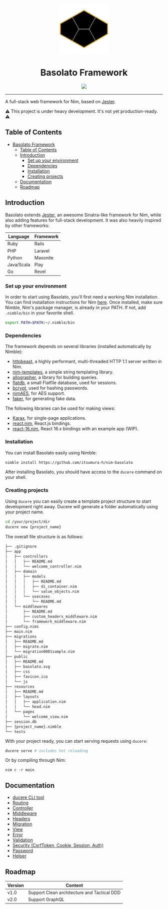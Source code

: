 
<p align="center">
  <img src="./documents/basolato.svg" style="width:160px">
</p>
<div align="center">
  <h1>Basolato Framework</h1>
  <img src="https://github.com/itsumura-h/nim-basolato/workflows/Build%20and%20test%20Nim/badge.svg">
</div>

---

A full-stack web framework for Nim, based on [Jester](https://github.com/dom96/jester).

:warning: This project is under heavy development. It's not yet production-ready. :warning:

## Table of Contents

<!--ts-->
   * [Basolato Framework](README.md#basolato-framework)
      * [Table of Contents](README.md#table-of-contents)
      * [Introduction](README.md#introduction)
         * [Set up your environment](README.md#set-up-your-environment)
         * [Dependencies](README.md#dependencies)
         * [Installation](README.md#installation)
         * [Creating projects](README.md#creating-projects)
      * [Documentation](README.md#documentation)
      * [Roadmap](README.md#roadmap)

<!-- Added by: runner, at: Wed Jul 29 09:34:25 UTC 2020 -->

<!--te-->


## Introduction
Basolato extends [Jester](), an awesome Sinatra-like framework for Nim, while also adding features for full-stack development. It was also heavily inspired by other frameworks:

|Language|Framework|
|---|---|
|Ruby|Rails|
|PHP|Laravel|
|Python|Masonite|
|Java/Scala|Play|
|Go|Revel|

### Set up your environment
In order to start using Basolato, you'll first need a working Nim installation. You can find installation instructions for Nim [here](https://nim-lang.org/install.html).
Once installed, make sure Nimble, Nim's package manager, is already in your PATH. If not, add `.nimble/bin` in your favorite shell.

```sh
export PATH=$PATH:~/.nimble/bin
```


### Dependencies

The framework depends on several libraries (installed automatically by Nimble):
- [httpbeast](https://github.com/dom96/httpbeast), a highly performant, multi-threaded HTTP 1.1 server written in Nim.
- [nim-templates](https://github.com/onionhammer/nim-templates), a simple string templating library.
- [allographer](https://github.com/itsumura-h/nim-allographer), a library for building queries.
- [flatdb](https://github.com/enthus1ast/flatdb), a small Flatfile database, used for sessions.
- [bcrypt](https://github.com/runvnc/bcryptnim), used for hashing passwords.
- [nimAES](https://github.com/jangko/nimAES), for AES support.
- [faker](https://github.com/jiro4989/faker), for generating fake data.

The following libraries can be used for making views:
- [Karax](https://github.com/pragmagic/karax), for single-page applications.
- [react.nim](https://github.com/andreaferretti/react.nim), React.js bindings.
- [react-16.nim](https://github.com/kristianmandrup/react-16.nim), React 16.x bindings with an example app (WIP).


### Installation

You can install Basolato easily using Nimble:

```sh
nimble install https://github.com/itsumura-h/nim-basolato
```

After installing Basolato, you should have access to the `ducere` command on your shell.

### Creating projects

Using `ducere` you can easily create a template project structure to start development right away. Ducere will generate a folder automatically using your project name.

```sh
cd /your/project/dir
ducere new {project_name}
```

The overall file structure is as follows:

```
├── .gitignore
├── app
│   ├── controllers
│   │   ├── README.md
│   │   └── welcome_controller.nim
│   ├── domain
│   │   ├── models
│   │   │   ├── README.md
│   │   │   ├── di_container.nim
│   │   │   └── value_objects.nim
│   │   └── usecases
│   │       └── README.md
│   └── middlewares
│       ├── README.md
│       ├── custom_headers_middleware.nim
│       └── framework_middleware.nim
├── config.nims
├── main.nim
├── migrations
│   ├── README.md
│   ├── migrate.nim
│   └── migration0001sample.nim
├── public
│   ├── README.md
│   ├── basolato.svg
│   ├── css
│   ├── favicon.ico
│   └── js
├── resources
│   ├── README.md
│   ├── layouts
│   │   ├── application.nim
│   │   └── head.nim
│   └── pages
│       └── welcome_view.nim
├── session.db
├── {project_name}.nimble
└── tests
```

With your project ready, you can start serving requests using `ducere`:

```sh
ducere serve # includes hot reloading
```

Or by compiling through Nim:
```
nim c -r main
```

## Documentation

- [ducere CLI tool](./documents/ducere.md)
- [Routing](./documents/routing.md)
- [Controller](./documents/controller.md)
- [Middleware](./documents/middleware.md)
- [Headers](./documents/headers.md)
- [Migration](./documents/migration.md)
- [View](./documents/view.md)
- [Error](./documents/error.md)
- [Validation](./documents/validation.md)
- [Security (CsrfToken, Cookie, Session, Auth)](./documents/security.md)
- [Password](./documents/password.md)
- [Helper](./documents/helper.md)

## Roadmap

|Version|Content|
|---|---|
|v1.0|Support Clean architecture and Tactical DDD|
|v2.0|Support GraphQL|
